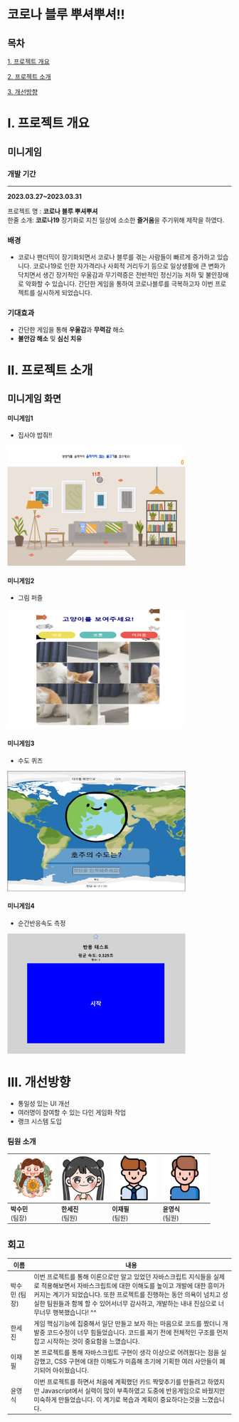# 코로나 블루 뿌셔뿌셔!!

## 목차

[1. 프로젝트 개요](#ⅰ-프로젝트-개요)

[2. 프로젝트 소개](#ⅱ-프로젝트-소개)

[3. 개선방향](#ⅲ-개선방향)

# **Ⅰ**. 프로젝트 개요

## 미니게임

### 개발 기간

---

**2023.03.27~2023.03.31**


프로젝트 명 : **코로나 블루 뿌셔뿌셔**<br>
한줄 소개: **코로나19** 장기화로 지친 일상에 소소한 **즐거움**을 주기위해 제작을 하였다.
### 배경

-   코로나 팬더믹이 장기화되면서 코로나 블루를 겪는 사람들이 빠르게 증가하고 있습니다.
코로나19로 인한 자가격리나 사회적 거리두기 등으로 일상생활에 큰 변화가 닥치면서 생긴 장기적인 우울감과 무기력증은 전반적인 정신기능 저하 및 불안장애로 악화할 수 있습니다.
간단한 게임을 통하여 코로나블루를 극복하고자 이번 프로젝트를 실시하게 되었습니다.


### 기대효과

- 간단한 게임을 통해 **우울감**과 **무력감** 해소
- **불안감 해소** 및 **심신 치유**


# **Ⅱ. 프로젝트 소개**

## 미니게임 화면

#### 미니게임1

-   집사야 밥줘!!<br>
<img src="img/집사야밥줘.png"  width="400" height="270">

#### 미니게임2

-   그림 퍼즐<br>
<img src="img/그림 퍼즐.png"  width="400" height="270">

#### 미니게임3

-   수도 퀴즈<br>
<img src="img/수도퀴즈.png"  width="400" height="270">

#### 미니게임4

-   순간반응속도 측정<br>
<img src="img/반응속도.PNG"  width="400" height="270">

# **Ⅲ. 개선방향**

- 통일성 있는 UI 개선
- 여러명이 참여할 수 있는 다인 게임화 작업
- 랭크 시스템 도입

### 팀원 소개

| <img src="img/여자3.png" alt="수민님" style="zoom: 25%;" width=400 /> | <img src="img/여자4.png" alt="세진님" style="zoom: 25%;" width=400 /> | <img src="img/남자1.png" alt="재필님" style="zoom: 25%;" width=400 /> | <img src="img/남자2.png" alt="영식님" style="zoom: 25%;" width=400 /> |
| -------------------------------------------------- | -------------------------------------------------- | -------------------------------------------------- | -------------------------------------------------- |
| **박수민**<br />(팀장)                             | **한세진**<br />(팀원)                             | **이재필**<br />(팀원)                             | **윤영식**<br />(팀원)                             |

## 회고

| 이름         | 내용 |
| ------------ | ----------------- |
| 박수민 (팀장)&nbsp;&nbsp;  | 이번 프로젝트를 통해 이론으로만 알고 있었던 자바스크립트 지식들을 실제로 적용해보면서 자바스크립트에 대한 이해도를 높이고 개발에 대한 흥미가 커지는 계기가 되었습니다. 또한 프로젝트를 진행하는 동안 의욕이 넘치고 성실한 팀원들과 함께 할 수 있어서너무 감사하고, 개발하는 내내 진심으로 너무너무 행복했습니다! ^^
| 한세진 &nbsp;&nbsp;      | 게임 핵심기능에 집중해서 일단 만들고 보자 하는 마음으로 코드를 짰더니 개발중 코드수정이 너무 힘들었습니다. 코드를 짜기 전에 전체적인 구조를 먼저 잡고 시작하는 것이 중요함을 느꼈습니다.
| 이재필  &nbsp;&nbsp;     | 본 프로젝트를 통해 자바스크립트 구현이 생각 이상으로 어려웠다는 점을 실감했고, CSS 구현에 대한 이해도가 미흡해 초기에 기획한 여러 사안들이 폐기되어 아쉬웠습니다.
| 윤영식  &nbsp;&nbsp;     | 이번 프로젝트를 하면서 처음에 계획했던 카드 짝맞추기를 만들려고 하였지만 Javascript에서 실력이 많이 부족하였고 도중에 반응게임으로 바꿨지만 미숙하게 만들었습니다. 이 계기로 복습과 계획이 중요하다는것을 느꼈습니다. 
